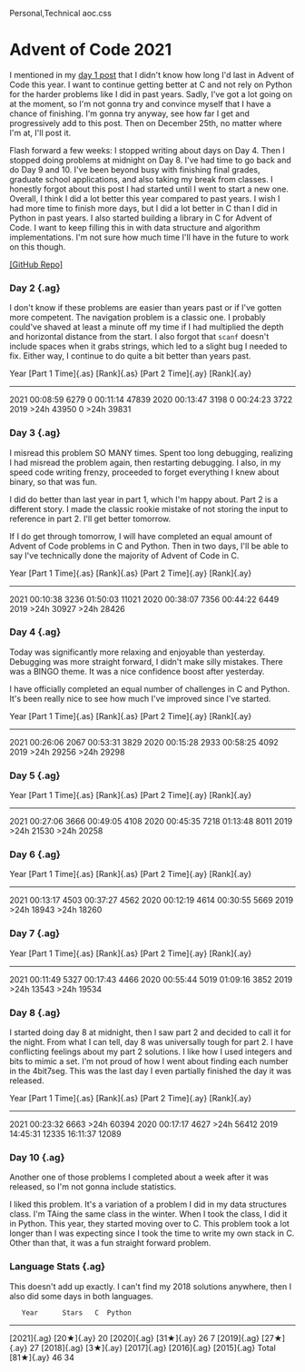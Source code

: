 Personal,Technical
aoc.css
# Advent of Code 2021

I mentioned in my
[day 1 post](../20211201/aocd1.html)
that I didn't know how long I'd last in Advent of Code this year. I want to
continue getting better at C and not rely on Python for the harder problems like
I did in past years. Sadly, I've got a lot going on at the moment, so I'm not
gonna try and convince myself that I have a chance of finishing. I'm gonna try
anyway, see how far I get and progressively add to this post. Then on December
25th, no matter where I'm at, I'll post it.

Flash forward a few weeks: I stopped writing about days on Day 4. Then I stopped
doing problems at midnight on Day 8. I've had time to go back and do Day 9 and
10. I've been beyond busy with finishing final grades, graduate school
applications, and also taking my break from classes. I honestly forgot about
this post I had started until I went to start a new one. Overall, I think I did
a lot better this year compared to past years. I wish I had more time to finish
more days, but I did a lot better in C than I did in Python in past years. I
also started building a library in C for Advent of Code. I want to keep filling
this in with data structure and algorithm implementations. I'm not sure how much
time I'll have in the future to work on this though.

[[GitHub Repo]](https://github.com/charlieroses/AdventOfCode/)

### Day 2 {.ag}

I don't know if these problems are easier than years past or if I've gotten more
competent. The navigation problem is a classic one. I probably could've shaved
at least a minute off my time if I had multiplied the depth and horizontal
distance from the start. I also forgot that `scanf` doesn't include spaces when
it grabs strings, which led to a slight bug I needed to fix. Either way, I
continue to do quite a bit better than years past.

Year  [Part 1 Time]{.as}   [Rank]{.as}    [Part 2 Time]{.ay}   [Rank]{.ay}
---- -------------------  ------------   -------------------  ------------
2021            00:08:59         6279             0              00:11:14        47839
2020            00:13:47         3198             0              00:24:23         3722
2019                >24h        43950             0                  >24h        39831



### Day 3 {.ag}

I misread this problem SO MANY times. Spent too long debugging, realizing I had
misread the problem again, then restarting debugging. I also, in my speed code
writing frenzy, proceeded to forget everything I knew about binary, so that was
fun.

I did do better than last year in part 1, which I'm happy about. Part 2 is a
different story. I made the classic rookie mistake of not storing the input to
reference in part 2. I'll get better tomorrow.

If I do get through tomorrow, I will have completed an equal amount of
Advent of Code problems in C and Python. Then in two days, I'll be able to say
I've technically done the majority of Advent of Code in C.

Year  [Part 1 Time]{.as}   [Rank]{.as}   [Part 2 Time]{.ay}   [Rank]{.ay}
---- -------------------  ------------  -------------------  ------------
2021            00:10:38         3236              01:50:03        11021
2020            00:38:07         7356              00:44:22         6449
2019                >24h        30927                  >24h        28426


### Day 4 {.ag}

Today was significantly more relaxing and enjoyable than yesterday. Debugging
was more straight forward, I didn't make silly mistakes. There was a BINGO
theme. It was a nice confidence boost after yesterday.

I have officially completed an equal number of challenges in C and Python. It's
been really nice to see how much I've improved since I've started.

Year  [Part 1 Time]{.as}   [Rank]{.as}   [Part 2 Time]{.ay}   [Rank]{.ay}
---- -------------------  ------------  -------------------  ------------
2021            00:26:06         2067              00:53:31         3829
2020            00:15:28         2933              00:58:25         4092
2019                >24h        29256                  >24h        29298

### Day 5 {.ag}

Year  [Part 1 Time]{.as}   [Rank]{.as}   [Part 2 Time]{.ay}   [Rank]{.ay}
---- -------------------  ------------  -------------------  ------------
2021            00:27:06          3666             00:49:05          4108
2020            00:45:35          7218             01:13:48          8011
2019                >24h         21530                 >24h         20258

### Day 6 {.ag}

Year  [Part 1 Time]{.as}   [Rank]{.as}   [Part 2 Time]{.ay}   [Rank]{.ay}
---- -------------------  ------------  -------------------  ------------
2021            00:13:17          4503             00:37:27          4562
2020            00:12:19          4614             00:30:55          5669
2019                >24h         18943                 >24h         18260

### Day 7 {.ag}

Year  [Part 1 Time]{.as}   [Rank]{.as}   [Part 2 Time]{.ay}   [Rank]{.ay}
---- -------------------  ------------  -------------------  ------------
2021            00:11:49          5327             00:17:43          4466
2020            00:55:44          5019             01:09:16          3852
2019                >24h         13543                 >24h         19534

### Day 8 {.ag}

I started doing day 8 at midnight, then I saw part 2 and decided to call it for
the night.
From what I can tell, day 8 was universally tough for part 2.
I have conflicting feelings about my part 2 solutions.
I like how I used integers and bits to mimic a set.
I'm not proud of how I went about finding each number in the 4bit7seg.
This was the last day I even partially finished the day it was released.

Year  [Part 1 Time]{.as}   [Rank]{.as}   [Part 2 Time]{.ay}   [Rank]{.ay}
---- -------------------  ------------  -------------------  ------------
2021            00:23:32          6663                 >24h         60394
2020            00:17:17          4627                 >24h         56412
2019            14:45:31         12335             16:11:37         12089

### Day 10 {.ag}

Another one of those problems I completed about a week after it was released, so
I'm not gonna include statistics.

I liked this problem.
It's a variation of a problem I did in my data structures class.
I'm TAing the same class in the winter.
When I took the class, I did it in Python.
This year, they started moving over to C.
This problem took a lot longer than I was expecting since I took the time to
write my own stack in C.
Other than that, it was a fun straight forward problem.


### Language Stats {.ag}

This doesn't add up exactly. I can't find my 2018 solutions anywhere, then I
also did some days in both languages.

       Year      Stars   C  Python
----------- ---------- --- -------
[2021]{.ag} [20★]{.ay}  20
[2020]{.ag} [31★]{.ay}  26       7
[2019]{.ag} [27★]{.ay}          27
[2018]{.ag}  [3★]{.ay}
[2017]{.ag}
[2016]{.ag}
[2015]{.ag}
      Total [81★]{.ay}  46      34


